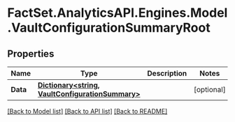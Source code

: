 # FactSet.AnalyticsAPI.Engines.Model.VaultConfigurationSummaryRoot

## Properties

Name | Type | Description | Notes
------------ | ------------- | ------------- | -------------
**Data** | [**Dictionary&lt;string, VaultConfigurationSummary&gt;**](VaultConfigurationSummary.md) |  | [optional] 

[[Back to Model list]](../README.md#documentation-for-models) [[Back to API list]](../README.md#documentation-for-api-endpoints) [[Back to README]](../README.md)

